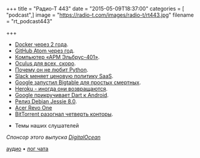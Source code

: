+++
title = "Радио-Т 443"
date = "2015-05-09T18:37:00"
categories = [ "podcast",]
image = "https://radio-t.com/images/radio-t/rt443.jpg"
filename = "rt_podcast443"

+++

* [Docker через 2 года](https://blog.docker.com/2015/05/dockers-2nd-birthday-by-the-numbers/).
* [GitHub Atom через год](http://venturebeat.com/2015/05/06/githubs-atom-text-editor-picks-up-750k-downloads-in-its-first-year-with-300k-monthly-users/).
* [Компьютер «АРМ Эльбрус-401»](http://www.3dnews.ru/913874).
* [Oculus для всех, скоро](http://social.techcrunch.com/2015/05/06/oculus-confirms-gear-vr-consumer-launch-on-track-for-later-this-year/).
* [Почему он не любит Python](http://prsm.tc/S1xjou).
* [Slack меняет ценовую политику SaaS](http://prsm.tc/yM92gL).
* [Google запустил Bigtable для простых смертных](http://www.forbes.com/sites/paulmiller/2015/05/06/google-launches-bigtable-a-big-managed-database-in-the-cloud/).
* [Heroku - иногда они возвращаются](https://blog.heroku.com/archives/2015/5/7/new-dyno-types-public-beta).
* [Google прикручивает Dart к Android](http://www.opennet.ru/opennews/art.shtml?num=42153).
* [Релиз Debian Jessie 8.0](http://habrahabr.ru/post/256617/).
* [Acer Revo One](http://mashable.com/2015/04/23/acer-revo-one-mini-pc-hands-on/)
* [BitTorrent разогнал четверть конторы](http://www.engadget.com/2015/04/24/bittorrent-reportedly-laid-off-dozens-of-employees/).
- Темы наших слушателей

_Спонсор этого выпуска [DigitalOcean](https://www.digitalocean.com)_

[аудио](http://cdn.radio-t.com/rt_podcast443.mp3) • [лог чата](http://chat.radio-t.com/logs/radio-t-443.html)
<audio src="http://cdn.radio-t.com/rt_podcast443.mp3" preload="none"></audio>
